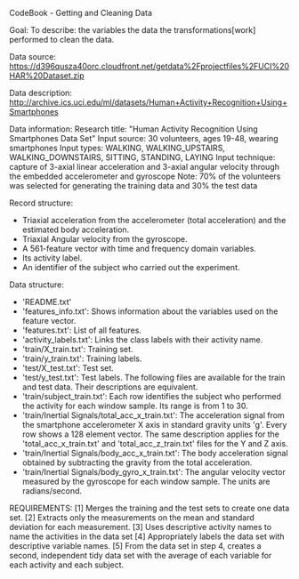 CodeBook - Getting and Cleaning Data

Goal: To describe:
	the variables
	the data
	the transformations[work]
performed to clean the data.

Data source:
	https://d396qusza40orc.cloudfront.net/getdata%2Fprojectfiles%2FUCI%20HAR%20Dataset.zip

Data description:
	http://archive.ics.uci.edu/ml/datasets/Human+Activity+Recognition+Using+Smartphones

Data information:
	Research title: "Human Activity Recognition Using Smartphones Data Set"
	Input source: 30 volunteers, ages 19-48, wearing smartphones
	Input types: WALKING, WALKING_UPSTAIRS, WALKING_DOWNSTAIRS, SITTING, STANDING, LAYING
	Input technique: capture of 3-axial linear acceleration and 3-axial angular velocity through the embedded accelerometer and gyroscope
	Note: 70% of the volunteers was selected for generating the training data and 30% the test data

Record structure:
- Triaxial acceleration from the accelerometer (total acceleration) and the estimated body acceleration.
- Triaxial Angular velocity from the gyroscope. 
- A 561-feature vector with time and frequency domain variables. 
- Its activity label. 
- An identifier of the subject who carried out the experiment.
	
Data structure:
- 'README.txt'
- 'features_info.txt': Shows information about the variables used on the feature vector.
- 'features.txt': List of all features.
- 'activity_labels.txt': Links the class labels with their activity name.
- 'train/X_train.txt': Training set.
- 'train/y_train.txt': Training labels.
- 'test/X_test.txt': Test set.
- 'test/y_test.txt': Test labels.
The following files are available for the train and test data. Their descriptions are equivalent. 
- 'train/subject_train.txt': Each row identifies the subject who performed the activity for each window sample. Its range is from 1 to 30. 
- 'train/Inertial Signals/total_acc_x_train.txt': The acceleration signal from the smartphone accelerometer X axis in standard gravity units 'g'. Every row shows a 128 element vector. The same description applies for the 'total_acc_x_train.txt' and 'total_acc_z_train.txt' files for the Y and Z axis. 
- 'train/Inertial Signals/body_acc_x_train.txt': The body acceleration signal obtained by subtracting the gravity from the total acceleration. 
- 'train/Inertial Signals/body_gyro_x_train.txt': The angular velocity vector measured by the gyroscope for each window sample. The units are radians/second. 

REQUIREMENTS:
[1] Merges the training and the test sets to create one data set.
[2] Extracts only the measurements on the mean and standard deviation for each measurement. 
[3] Uses descriptive activity names to name the activities in the data set
[4] Appropriately labels the data set with descriptive variable names. 
[5] From the data set in step 4, creates a second, independent tidy data set with the average of each variable for each activity and each subject.

